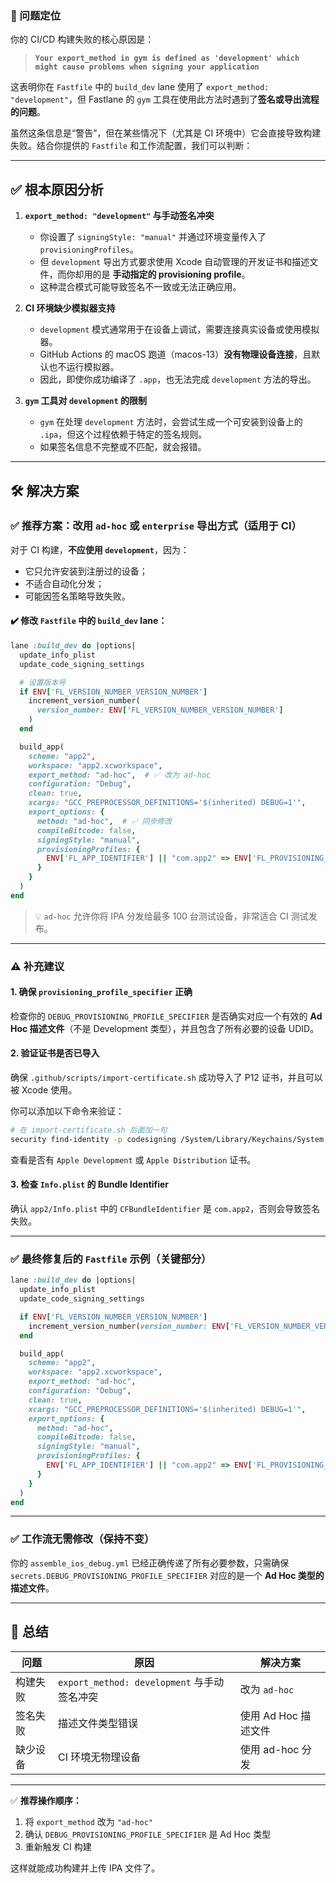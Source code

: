 ### 🔧 问题定位

你的 CI/CD 构建失败的核心原因是：

> **`Your export_method in gym is defined as 'development' which might cause problems when signing your application`**

这表明你在 `Fastfile` 中的 `build_dev` lane 使用了 `export_method: "development"`，但 Fastlane 的 `gym` 工具在使用此方法时遇到了**签名或导出流程的问题**。

虽然这条信息是“警告”，但在某些情况下（尤其是 CI 环境中）它会直接导致构建失败。结合你提供的 `Fastfile` 和工作流配置，我们可以判断：

---

## ✅ 根本原因分析

1. **`export_method: "development"` 与手动签名冲突**
   - 你设置了 `signingStyle: "manual"` 并通过环境变量传入了 `provisioningProfiles`。
   - 但 `development` 导出方式要求使用 Xcode 自动管理的开发证书和描述文件，而你却用的是 **手动指定的 provisioning profile**。
   - 这种混合模式可能导致签名不一致或无法正确应用。

2. **CI 环境缺少模拟器支持**
   - `development` 模式通常用于在设备上调试，需要连接真实设备或使用模拟器。
   - GitHub Actions 的 macOS 跑道（macos-13）**没有物理设备连接**，且默认也不运行模拟器。
   - 因此，即使你成功编译了 `.app`，也无法完成 `development` 方法的导出。

3. **`gym` 工具对 `development` 的限制**
   - `gym` 在处理 `development` 方法时，会尝试生成一个可安装到设备上的 `.ipa`，但这个过程依赖于特定的签名规则。
   - 如果签名信息不完整或不匹配，就会报错。

---

## 🛠️ 解决方案

### ✅ 推荐方案：改用 `ad-hoc` 或 `enterprise` 导出方式（适用于 CI）

对于 CI 构建，**不应使用 `development`**，因为：
- 它只允许安装到注册过的设备；
- 不适合自动化分发；
- 可能因签名策略导致失败。

#### ✔️ 修改 `Fastfile` 中的 `build_dev` lane：

```ruby
lane :build_dev do |options|
  update_info_plist
  update_code_signing_settings

  # 设置版本号
  if ENV['FL_VERSION_NUMBER_VERSION_NUMBER']
    increment_version_number(
      version_number: ENV['FL_VERSION_NUMBER_VERSION_NUMBER']
    )
  end

  build_app(
    scheme: "app2",
    workspace: "app2.xcworkspace",
    export_method: "ad-hoc",  # ✅ 改为 ad-hoc
    configuration: "Debug",
    clean: true,
    xcargs: "GCC_PREPROCESSOR_DEFINITIONS='$(inherited) DEBUG=1'",
    export_options: {
      method: "ad-hoc",  # ✅ 同步修改
      compileBitcode: false,
      signingStyle: "manual",
      provisioningProfiles: {
        ENV['FL_APP_IDENTIFIER'] || "com.app2" => ENV['FL_PROVISIONING_PROFILE_SPECIFIER']
      }
    }
  )
end
```

> 💡 `ad-hoc` 允许你将 IPA 分发给最多 100 台测试设备，非常适合 CI 测试发布。

---

### ⚠️ 补充建议

#### 1. 确保 `provisioning_profile_specifier` 正确
检查你的 `DEBUG_PROVISIONING_PROFILE_SPECIFIER` 是否确实对应一个有效的 **Ad Hoc 描述文件**（不是 Development 类型），并且包含了所有必要的设备 UDID。

#### 2. 验证证书是否已导入
确保 `.github/scripts/import-certificate.sh` 成功导入了 P12 证书，并且可以被 Xcode 使用。

你可以添加以下命令来验证：

```bash
# 在 import-certificate.sh 后面加一句
security find-identity -p codesigning /System/Library/Keychains/System.keychain
```

查看是否有 `Apple Development` 或 `Apple Distribution` 证书。

#### 3. 检查 `Info.plist` 的 Bundle Identifier
确认 `app2/Info.plist` 中的 `CFBundleIdentifier` 是 `com.app2`，否则会导致签名失败。

---

### ✅ 最终修复后的 `Fastfile` 示例（关键部分）

```ruby
lane :build_dev do |options|
  update_info_plist
  update_code_signing_settings

  if ENV['FL_VERSION_NUMBER_VERSION_NUMBER']
    increment_version_number(version_number: ENV['FL_VERSION_NUMBER_VERSION_NUMBER'])
  end

  build_app(
    scheme: "app2",
    workspace: "app2.xcworkspace",
    export_method: "ad-hoc",
    configuration: "Debug",
    clean: true,
    xcargs: "GCC_PREPROCESSOR_DEFINITIONS='$(inherited) DEBUG=1'",
    export_options: {
      method: "ad-hoc",
      compileBitcode: false,
      signingStyle: "manual",
      provisioningProfiles: {
        ENV['FL_APP_IDENTIFIER'] || "com.app2" => ENV['FL_PROVISIONING_PROFILE_SPECIFIER']
      }
    }
  )
end
```

---

### ✅ 工作流无需修改（保持不变）

你的 `assemble_ios_debug.yml` 已经正确传递了所有必要参数，只需确保 `secrets.DEBUG_PROVISIONING_PROFILE_SPECIFIER` 对应的是一个 **Ad Hoc 类型的描述文件**。

---

## 📌 总结

| 问题 | 原因 | 解决方案 |
|------|------|-----------|
| 构建失败 | `export_method: development` 与手动签名冲突 | 改为 `ad-hoc` |
| 签名失败 | 描述文件类型错误 | 使用 Ad Hoc 描述文件 |
| 缺少设备 | CI 环境无物理设备 | 使用 ad-hoc 分发 |

---

✅ **推荐操作顺序：**

1. 将 `export_method` 改为 `"ad-hoc"`
2. 确认 `DEBUG_PROVISIONING_PROFILE_SPECIFIER` 是 Ad Hoc 类型
3. 重新触发 CI 构建

这样就能成功构建并上传 IPA 文件了。